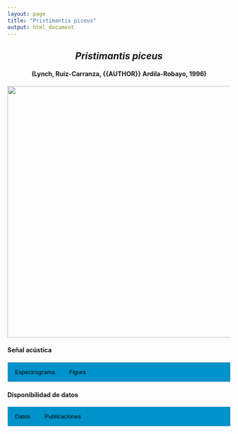 ```yaml
---
layout: page
title: "Pristimantis piceus"
output: html_document
---
```


<style>
/* Simplified CSS for tabs */
.tab {
  overflow: hidden;
  border: 1px solid #ccc;
  background-color: #0092ca;
}
.tab button {
  background-color: inherit;
  float: left;
  border: none;
  cursor: pointer;
  padding: 14px 16px;
  transition: background-color 0.3s;
}
.tab button:hover {
  background-color: #ddd;
}
.tab button.active {
  background-color: #ccc;
}
.tabcontent {
  display: none;
  padding: 6px 12px;
  border: 1px solid #ccc;
  border-top: none;
}
.audio-container {
  margin-bottom: 10px;
}
body h1 {
  display: none;
}
</style>

<script>
function openTab(evt, tabName) {
  document.querySelectorAll('.tabcontent').forEach(tab => tab.style.display = "none");
  document.querySelectorAll('.tablinks').forEach(link => link.classList.remove('active'));
  document.getElementById(tabName).style.display = "block";
  evt.currentTarget.classList.add('active');
}
</script>

<!-- Species presentation -->
<div style="text-align: center;">
  <h2><i>Pristimantis piceus</i></h2>
  <h4>(Lynch, Ruiz-Carranza, {{AUTHOR}} Ardila-Robayo, 1996)</h4>
  <img src="{{ site.baseurl }}/images/especie_Pristimantis_piceus.png" style="width:15cm;">
</div>

#### Señal acústica

<!-- Tabs section -->
<div class="tab">
  <button class="tablinks" onclick="openTab(event, 'Espectro')">Espectrograma</button>
  <button class="tablinks" onclick="openTab(event, 'fig')">Figura</button>
</div>

<!-- Seccion Espectrograma -->
<div id="Espectro" class="tabcontent" style="text-align: center;">
  <video width="100%" height="auto" controls>
    <source src="{{ site.baseurl }}/Espectrograms/dyna_Pristimantis_piceus.mp4" type="video/mp4">
    Tu navegador no soporta el elemento de video.
  </video>
</div>

<!-- Seccion Figura -->
<div id="fig" class="tabcontent" style="text-align: center;">
  <img src="{{ site.baseurl }}/images/spec_Pristimantis_piceus.png" style="width:15cm;">
</div>

#### Disponibilidad de datos

<!-- Tabs section -->
<div class="tab">
  <button class="tablinks" onclick="openTab(event, 'dat')">Datos</button>
  <button class="tablinks" onclick="openTab(event, 'pubs')">Publicaciones</button>
</div>

<!-- Seccion Datos -->
<div id="dat" class="tabcontent">
  <p><strong>Disponible en Figshare</strong></p>
  <p>Duarte-Marín, S. (2024). Pristimantis piceus. figshare. Media.  
    <a href="https://doi.org/10.6084/m9.figshare.25321702.v3" target="_blank">https://doi.org/10.6084/m9.figshare.25321702.v2</a>
  </p>
</div>

<!-- Seccion Publicaciones -->
<div id="pubs" class="tabcontent">
  <p><strong>Bernal, M.H., Montealegre, D.P., Páez, C.A.</strong> 2004. Estudio de la vocalización de trece especies de anuros del municipio de Ibagué, Colombia. <i>Revista de la Academia Colombiana de Ciencias Exactas, Físicas y Naturales</i> 28: 385-390.. 
  <a href="https://raccefyn.co/index.php/raccefyn/article/view/2135" target="_blank">https://raccefyn.co/index.php/raccefyn/article/view/2135</a></p>
  <p><strong>***</strong><i>Bernal et al. (2004) no disponibiliza los audios y datos asociados.</i></p>
</div>
